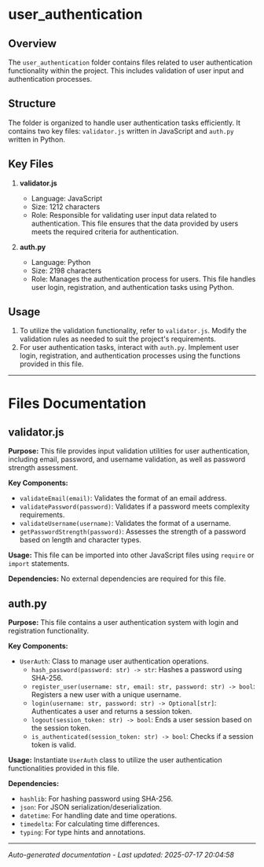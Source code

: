 # user_authentication

## Overview
The `user_authentication` folder contains files related to user authentication functionality within the project. This includes validation of user input and authentication processes.

## Structure
The folder is organized to handle user authentication tasks efficiently. It contains two key files: `validator.js` written in JavaScript and `auth.py` written in Python.

## Key Files
1. **validator.js**
   - Language: JavaScript
   - Size: 1212 characters
   - Role: Responsible for validating user input data related to authentication. This file ensures that the data provided by users meets the required criteria for authentication.

2. **auth.py**
   - Language: Python
   - Size: 2198 characters
   - Role: Manages the authentication process for users. This file handles user login, registration, and authentication tasks using Python.

## Usage
1. To utilize the validation functionality, refer to `validator.js`. Modify the validation rules as needed to suit the project's requirements.
2. For user authentication tasks, interact with `auth.py`. Implement user login, registration, and authentication processes using the functions provided in this file.

---

# Files Documentation

## validator.js

**Purpose:** This file provides input validation utilities for user authentication, including email, password, and username validation, as well as password strength assessment.

**Key Components:**
- `validateEmail(email)`: Validates the format of an email address.
- `validatePassword(password)`: Validates if a password meets complexity requirements.
- `validateUsername(username)`: Validates the format of a username.
- `getPasswordStrength(password)`: Assesses the strength of a password based on length and character types.

**Usage:** This file can be imported into other JavaScript files using `require` or `import` statements.

**Dependencies:** No external dependencies are required for this file.

## auth.py

**Purpose:** This file contains a user authentication system with login and registration functionality.

**Key Components:**
- `UserAuth`: Class to manage user authentication operations.
  - `hash_password(password: str) -> str`: Hashes a password using SHA-256.
  - `register_user(username: str, email: str, password: str) -> bool`: Registers a new user with a unique username.
  - `login(username: str, password: str) -> Optional[str]`: Authenticates a user and returns a session token.
  - `logout(session_token: str) -> bool`: Ends a user session based on the session token.
  - `is_authenticated(session_token: str) -> bool`: Checks if a session token is valid.

**Usage:** Instantiate `UserAuth` class to utilize the user authentication functionalities provided in this file.

**Dependencies:**
- `hashlib`: For hashing password using SHA-256.
- `json`: For JSON serialization/deserialization.
- `datetime`: For handling date and time operations.
- `timedelta`: For calculating time differences.
- `typing`: For type hints and annotations.

---
*Auto-generated documentation - Last updated: 2025-07-17 20:04:58*
